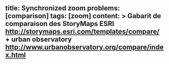 title: Synchronized zoom
problems: [comparison]
tags: [zoom]
content: >
    Gabarit de comparaison des StoryMaps ESRI
    http://storymaps.esri.com/templates/compare/
    + urban observatory
    http://www.urbanobservatory.org/compare/index.html
---

